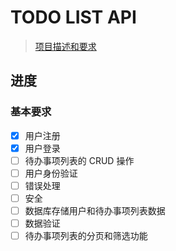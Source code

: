 # TODO LIST API

>  [项目描述和要求](./doc/Todo%20List%20API.md)

## 进度
### 基本要求
- [x] 用户注册
- [x] 用户登录
- [ ] 待办事项列表的 CRUD 操作
- [ ] 用户身份验证
- [ ] 错误处理
- [ ] 安全
- [ ] 数据库存储用户和待办事项列表数据
- [ ] 数据验证
- [ ] 待办事项列表的分页和筛选功能